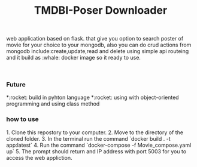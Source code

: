 <div align="center">  
<h1> TMDBI-Poser Downloader
</div>
  
<br>

<p>
 web application based on flask.
 that give you option to search poster of movie
 for your choice to your mongodb,
 also you can do crud actions from mongodb include:create,update,read and delete using simple api routeing
 and it build as :whale: docker image so it ready to use.
<p>
  <br>
<h3>Future</h3> 
  *:rocket: build in pyhton language
  *:rocket: using with object-oriented programming and using class method
  
<h3> how to use </h3>
  1. Clone this repostory to your computer.
  2. Move to the directory of the cloned folder.
  3. In the terminal run the command `docker build . -t app:latest`
  4. Run the command `docker-compose -f Movie_compose.yaml up`
  5. The prompt should return and IP address with port 5003 for you to access the web appliction.
